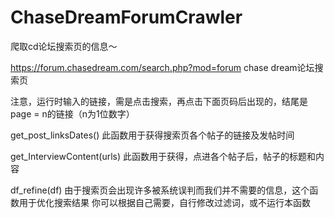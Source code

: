# ChaseDreamForumCrawler
爬取cd论坛搜索页的信息～

https://forum.chasedream.com/search.php?mod=forum
chase dream论坛搜索页

注意，运行时输入的链接，需是点击搜索，再点击下面页码后出现的，结尾是page = n的链接（n为1位数字）

get_post_linksDates()
此函数用于获得搜索页各个帖子的链接及发帖时间

get_InterviewContent(urls)
此函数用于获得，点进各个帖子后，帖子的标题和内容

df_refine(df)
由于搜索页会出现许多被系统误判而我们并不需要的信息，这个函数用于优化搜索结果
你可以根据自己需要，自行修改过滤词，或不运行本函数


